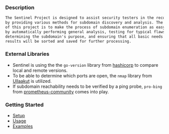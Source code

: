 ### Description
```txt
The Sentinel Project is designed to assist security testers in the reconnaissance phase
by providing various methods for subdomain discovery and analysis. The main goal 
of this project is to make the process of subdomain enumeration as easy as possible 
by automatically performing general analysis, testing for typical flaws, 
determining the subdomain's purpose, and ensuring that all basic needs are met. All 
results will be sorted and saved for further processing.
```

### External Libraries

- Sentinel is using the the `go-version` library from [hashicorp](https://github.com/hashicorp/go-version) to compare local and remote versions.
- To be able to determine which ports are open, the `nmap` library from [Ullaakut](https://github.com/Ullaakut/nmap) is utilized.
- If subdomain reachability needs to be verified by a ping probe, `pro-bing` from [prometheus-community](https://github.com/prometheus-community/pro-bing) comes into play.

### Getting Started

- [Setup](https://plaguebytesec.github.io/sentinel-project/pages/setup)
- [Usage](https://plaguebytesec.github.io/sentinel-project/pages/usage)
- [Examples](https://plaguebytesec.github.io/sentinel-project/pages/examples)